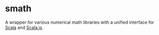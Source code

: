 # smath
A wrapper for various numerical math libraries with a unified interface for [Scala](http://www.scala-lang.org) and [Scala.js](http://www.scala-js.org).
